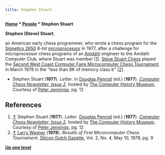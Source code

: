 ```yaml
---
title: Stephen Stuart
---
```

**[Home](Home "Home") \* [People](People "People") \* Stephen Stuart**


**Stephen (Steve) Stuart**,  

an American early chess programmer, who wrote a chess program for the [Signetics 2650](https://en.wikipedia.org/wiki/Signetics_2650) 8-bit [microprocessor](https://en.wikipedia.org/wiki/Microprocessor) in 1977, after a challenge for microprocessor chess programs of an [Amdahl](https://en.wikipedia.org/wiki/Amdahl_Corporation) engineer to the Amdahl Computer Club, where Stuart was member <a id="cite-note-1" href="#cite-ref-1">[1]</a>. [Steve Stuart Chess](Steve_Stuart_Chess "Steve Stuart Chess") played the [Second West Coast Computer Faire Microcomputer Chess Tournament](MCCT_1978 "MCCT 1978") in March 1978 in the "less than 8K of memory class b" <a id="cite-note-2" href="#cite-ref-2">[2]</a>. 






* Stephen Stuart (**1977**). *Letter*. in [Douglas Penrod](Douglas_Penrod "Douglas Penrod") (ed.) (**1977**). *[Computer Chess Newsletter, Issue 2](https://www.computerhistory.org/chess/doc-431614f6d6b8e/)*. hosted by [The Computer History Museum](The_Computer_History_Museum "The Computer History Museum"), Courtesy of [Peter Jennings](Peter_Jennings "Peter Jennings"), pg. 12


## References


1. <a id="cite-ref-1" href="#cite-note-1">↑</a> Stephen Stuart (**1977**). *Letter*. [Douglas Penrod](Douglas_Penrod "Douglas Penrod") (ed.) (**1977**). *[Computer Chess Newsletter, Issue 2](https://www.computerhistory.org/chess/doc-431614f6d6b8e/)*. hosted by [The Computer History Museum](The_Computer_History_Museum "The Computer History Museum"), Courtesy of [Peter Jennings](Peter_Jennings "Peter Jennings"), pg. 12
2. <a id="cite-ref-2" href="#cite-note-2">↑</a> [Larry Wagner](Larry_Wagner "Larry Wagner") (**1978**). *Results of First Microcomputer Chess Tournament*. [Silicon Gulch Gazette](http://www.computerhistory.org/collections/accession/102686281), Vol. 2, No. 4, May 10, 1978, pg. 9

**[Up one level](People "People")**







 
